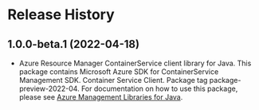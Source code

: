 # Release History

## 1.0.0-beta.1 (2022-04-18)

- Azure Resource Manager ContainerService client library for Java. This package contains Microsoft Azure SDK for ContainerService Management SDK. Container Service Client. Package tag package-preview-2022-04. For documentation on how to use this package, please see [Azure Management Libraries for Java](https://aka.ms/azsdk/java/mgmt).
